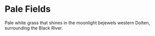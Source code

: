Pale Fields
======

Pale white grass that shines in the moonlight bejewels western Dolten, surrounding the Black River.